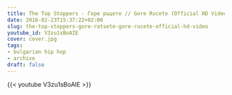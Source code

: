 ```yaml
---
title: The Top Stoppers - Горе ръцете // Gore Rucete (Official HD Video)
date: 2016-02-23T15:37:22+02:00
slug: the-top-stoppers-gore-ratsete-gore-rucete-official-hd-video
youtube_id: V3zu1sBoAIE
cover: cover.jpg
tags:
- bulgarian hip hop
- archive
draft: false
---
```


{{< youtube V3zu1sBoAIE >}}
